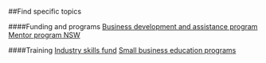 ##Find specific topics

####Funding and programs
[Business development and assistance program](https://www.google.com "Business development and assistance program")
[Mentor program NSW](https://www.google.com "Mentor program NSW")

####Training
[Industry skills fund](https://www.google.com "Industry skills fund")
[Small business education programs](https://www.google.com "Small business education programs")
